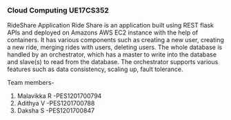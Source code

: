 ### Cloud Computing UE17CS352

RideShare Application
Ride Share is an application built using REST flask APIs and deployed on Amazons AWS EC2 instance with the help of containers. It has various components such as creating a new user, creating a new ride, merging rides with users, deleting users. The whole database is handled by an orchestrator, which has a master to write into the database and slave(s) to read from the database. The orchestrator supports various features such as data consistency, scaling up, fault tolerance.

Team members-
1. Malavikka R -PES1201700794
2. Adithya V -PES1201700788
3. Daksha S -PES1201700847
